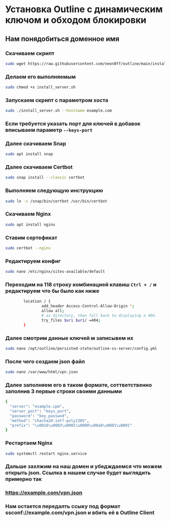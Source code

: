# Установка Outline с динамическим ключом и обходом блокировки
## Нам понядобиться доменное имя
### Скачиваем скрипт
```bash
sudo wget https://raw.githubusercontent.com/neon0ff/outline/main/install_server.sh
```
### Делаем его выполняемым
```bash
sudo chmod +x install_server.sh
```
### Запускаем скрипт с параметром хоста
```bash
sudo ./install_server.sh --hostname example.com
```
### Если требуется указать порт для ключей в добавок вписываем параметр ```--keys-port```
### Далее скачиваем Snap
```bash
sudo apt install snap
```
### Далее скачиваем Certbot
```bash
sudo snap install --classic certbot
```
### Выполняем следующую инструкцию
```bash
sudo ln -s /snap/bin/certbot /usr/bin/certbot
```
### Скачиваем Nginx
```bash
sudo apt install nginx
```
### Ставим сертефикат
```bash
sudo certbot --nginx
```
### Редактируем конфиг
```bash
sudo nano /etc/nginx/sites-available/default
```
### Переходим на 118 строку комбинацией клавиш ```Ctrl + /``` и редактируем что бы было как ниже
```bash
        location / {
                add_header Access-Control-Allow-Origin *;
                allow all;
                # as directory, then fall back to displaying a 404.
                try_files $uri $uri/ =404;
        }
```
### Далее смотрим данные ключей м записывем их
```bash
sudo nano /opt/outline/persisted-state/outline-ss-server/config.yml
```
### После чего создаем json файл
```bash
sudo nano /var/www/html/vpn.json
```
### Далее заполняем его в таком формате, соттветственно заполнив 3 первые строки своими данными
```bash
{
  "server": "example.cpm",
  "server_port": "keys_port",
  "password": "key_passwod",
  "method": "chacha20-ietf-poly1305",
  "prefix": "\u0016\u0003\u0001\u0000\u00a8\u0001\u0001"
}
```
### Рестартаем Nginx
```bash
sudo systemctl restart nginx.service
```
### Дальше захлжим на наш домен и убедждаемся что можем открыть json. Ссылка в нашем случае будет выглядить примерно так
### https://example.com/vpn.json
### Нам остается передалть ссыку под формат ssconf://example.com/vpn.json и вбить её в Outline Client
